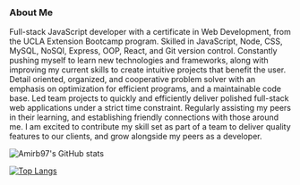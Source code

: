 ### About Me

Full-stack JavaScript developer with a certificate in Web Development, from the UCLA Extension Bootcamp program. Skilled in JavaScript, Node, CSS, MySQL, NoSQl, Express, OOP, React, and Git version control. Constantly pushing myself to learn new technologies and frameworks, along with improving my current skills to create intuitive projects that benefit the user. Detail oriented, organized, and cooperative problem solver with an emphasis on optimization for efficient programs, and a maintainable code base. Led team projects to quickly and efficiently deliver polished full-stack web applications under a strict time constraint. Regularly assisting my peers in their learning, and establishing friendly connections with those around me. I am excited to contribute my skill set as part of a team to deliver quality features to our clients, and grow alongside my peers as a developer.

![Amirb97's GitHub stats](https://github-readme-stats.vercel.app/api?username=amirb97&show_icons=true&theme=radical&hide=contribs,prs)

[![Top Langs](https://github-readme-stats.vercel.app/api/top-langs/?username=amirb97&show_icons=true&theme=radical&exclude_repo=AmirB-Professional-Portfolio)](https://github.com/amirb97/github-readme-stats)
